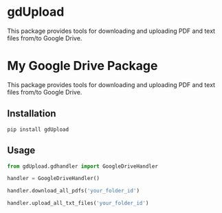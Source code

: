 # gdUpload
 This package provides tools for downloading and uploading PDF and text files from/to Google Drive.

 # My Google Drive Package

This package provides tools for downloading and uploading PDF and text files from/to Google Drive.

## Installation

`pip install gdUpload`



## Usage

```python
from gdUpload.gdhandler import GoogleDriveHandler

handler = GoogleDriveHandler()

handler.download_all_pdfs('your_folder_id')

handler.upload_all_txt_files('your_folder_id')
```